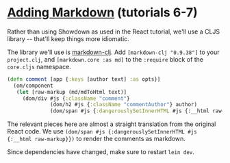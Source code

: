 # [Adding Markdown](http://facebook.github.io/react/docs/tutorial.html#adding-markdown) (tutorials 6-7)

Rather than using Showdown as used in the React tutorial, we'll use a
CLJS library -- that'll keep things more idiomatic.

The library we'll use is
[markdown-clj](https://github.com/yogthos/markdown-clj). Add
`[markdown-clj "0.9.38"]` to your `project.clj`, and
`[markdown.core :as md]` to the `:require` block of the `core.cljs`
namespace.

```clojure
(defn comment [app {:keys [author text] :as opts}]
  (om/component
   (let [raw-markup (md/mdToHtml text)]
     (dom/div #js {:className "comment"}
              (dom/h2 #js {:className "commentAuthor"} author)
              (dom/span #js {:dangerouslySetInnerHTML #js {:__html raw-markup}})))))
```

The relevant pieces here are almost a straight translation from the
original React code. We use `(dom/span #js {:dangerouslySetInnerHTML #js {:__html raw-markup}})` to render the comments as markdown.

Since dependencies have changed, make sure to restart `lein dev`.
